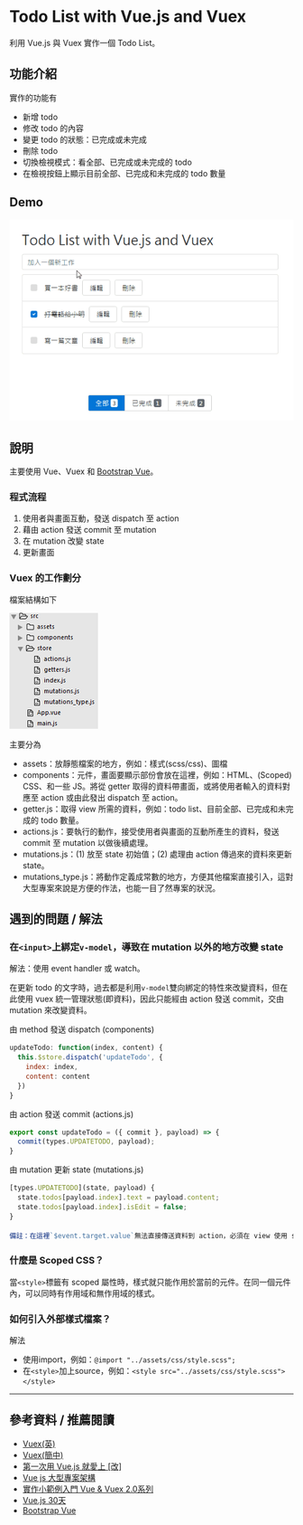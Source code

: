 # Todo List with Vue.js and Vuex
利用 Vue.js 與 Vuex 實作一個 Todo List。

## 功能介紹
實作的功能有

- 新增 todo
- 修改 todo 的內容
- 變更 todo 的狀態：已完成或未完成
- 刪除 todo
- 切換檢視模式：看全部、已完成或未完成的 todo
- 在檢視按鈕上顯示目前全部、已完成和未完成的 todo 數量

## Demo
![Todo List with Vue.js and Vuex](2017-03-23-todo-list-with-vue-and-vuex-demo.gif)

## 說明
主要使用 Vue、Vuex 和 [Bootstrap Vue](https://bootstrap-vue.github.io/docs)。

### 程式流程
1. 使用者與畫面互動，發送 dispatch 至 action
2. 藉由 action 發送 commit 至 mutation
3. 在 mutation 改變 state
4. 更新畫面

### Vuex 的工作劃分

檔案結構如下

![Todo List with Vue.js and Vuex](2017-03-23-todo-list-app-structure.png)

主要分為

- assets：放靜態檔案的地方，例如：樣式(scss/css)、圖檔
- components：元件，畫面要顯示部份會放在這裡，例如：HTML、(Scoped) CSS、和一些 JS。將從 getter 取得的資料帶畫面，或將使用者輸入的資料對應至 action 或由此發出 dispatch 至 action。
- getter.js：取得 view 所需的資料，例如：todo list、目前全部、已完成和未完成的 todo 數量。
- actions.js：要執行的動作，接受使用者與畫面的互動所產生的資料，發送 commit 至 mutation 以做後續處理。
- mutations.js：(1) 放至 state 初始值；(2) 處理由 action 傳過來的資料來更新 state。
- mutations_type.js：將動作定義成常數的地方，方便其他檔案直接引入，這對大型專案來說是方便的作法，也能一目了然專案的狀況。

## 遇到的問題 / 解法
### 在`<input>`上綁定`v-model`，導致在 mutation 以外的地方改變 state
解法：使用 event handler 或 watch。

在更新 todo 的文字時，過去都是利用`v-model`雙向綁定的特性來改變資料，但在此使用 vuex 統一管理狀態(即資料)，因此只能經由 action 發送 commit，交由 mutation 來改變資料。

由 method 發送 dispatch (components)

```javascript
updateTodo: function(index, content) {
  this.$store.dispatch('updateTodo', {
    index: index,
    content: content
  })
}
```

由 action 發送 commit (actions.js)

```javascript
export const updateTodo = ({ commit }, payload) => {
  commit(types.UPDATETODO, payload);
}
```

由 mutation 更新 state (mutations.js)

```javascript
[types.UPDATETODO](state, payload) {
  state.todos[payload.index].text = payload.content;
  state.todos[payload.index].isEdit = false;
}

備註：在這裡`$event.target.value`無法直接傳送資料到 action，必須在 view 使用 store 的 dispatch 並藉由 payload 帶給 action 和 mutation。

```
### 什麼是 Scoped CSS？
當`<style>`標籤有 scoped 屬性時，樣式就只能作用於當前的元件。在同一個元件內，可以同時有作用域和無作用域的樣式。

### 如何引入外部樣式檔案？
解法

- 使用import，例如：`@import "../assets/css/style.scss";`
- 在`<style>`加上source，例如：`<style src="../assets/css/style.scss"></style>`

---

## 參考資料 / 推薦閱讀
- [Vuex(英)](https://vuex.vuejs.org/en/)
- [Vuex(簡中)](https://vuex.vuejs.org/zh-cn/)
- [第一次用 Vue.js 就愛上 [改]](https://www.slideshare.net/kurotanshi/vuejs-62131923)
- [Vue js 大型專案架構](https://www.slideshare.net/hinablue/vue-js)
- [實作小範例入門 Vue & Vuex 2.0系列](http://ithelp.ithome.com.tw/users/20103326/ironman/1114)
- [Vue.js 30天](http://ithelp.ithome.com.tw/users/20103424/ironman/1049)
- [Bootstrap Vue](https://bootstrap-vue.github.io/docs)
